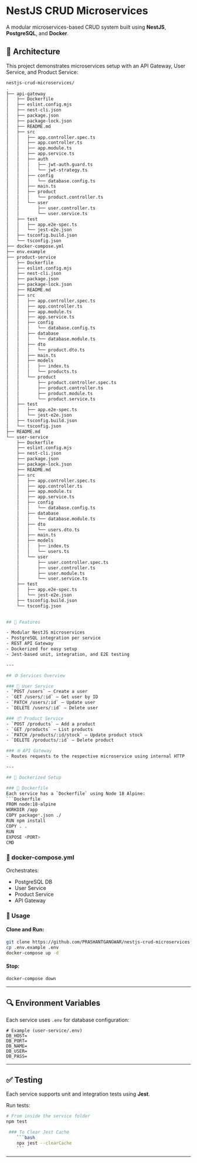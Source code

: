 # NestJS CRUD Microservices

A modular microservices-based CRUD system built using **NestJS**, **PostgreSQL**, and **Docker**.

## 🧱 Architecture

This project demonstrates  microservices setup with an API Gateway, User Service, and Product Service:

```bash
nestjs-crud-microservices/
.
├── api-gateway
│   ├── Dockerfile
│   ├── eslint.config.mjs
│   ├── nest-cli.json
│   ├── package.json
│   ├── package-lock.json
│   ├── README.md
│   ├── src
│   │   ├── app.controller.spec.ts
│   │   ├── app.controller.ts
│   │   ├── app.module.ts
│   │   ├── app.service.ts
│   │   ├── auth
│   │   │   ├── jwt-auth.guard.ts
│   │   │   └── jwt-strategy.ts
│   │   ├── config
│   │   │   └── database.config.ts
│   │   ├── main.ts
│   │   ├── product
│   │   │   └── product.controller.ts
│   │   └── user
│   │       ├── user.controller.ts
│   │       └── user.service.ts
│   ├── test
│   │   ├── app.e2e-spec.ts
│   │   └── jest-e2e.json
│   ├── tsconfig.build.json
│   └── tsconfig.json
├── docker-compose.yml
├── env.example
├── product-service
│   ├── Dockerfile
│   ├── eslint.config.mjs
│   ├── nest-cli.json
│   ├── package.json
│   ├── package-lock.json
│   ├── README.md
│   ├── src
│   │   ├── app.controller.spec.ts
│   │   ├── app.controller.ts
│   │   ├── app.module.ts
│   │   ├── app.service.ts
│   │   ├── config
│   │   │   └── database.config.ts
│   │   ├── database
│   │   │   └── database.module.ts
│   │   ├── dto
│   │   │   └── product.dto.ts
│   │   ├── main.ts
│   │   ├── models
│   │   │   ├── index.ts
│   │   │   └── products.ts
│   │   └── product
│   │       ├── product.controller.spec.ts
│   │       ├── product.controller.ts
│   │       ├── product.module.ts
│   │       └── product.service.ts
│   ├── test
│   │   ├── app.e2e-spec.ts
│   │   └── jest-e2e.json
│   ├── tsconfig.build.json
│   └── tsconfig.json
├── README.md
└── user-service
    ├── Dockerfile
    ├── eslint.config.mjs
    ├── nest-cli.json
    ├── package.json
    ├── package-lock.json
    ├── README.md
    ├── src
    │   ├── app.controller.spec.ts
    │   ├── app.controller.ts
    │   ├── app.module.ts
    │   ├── app.service.ts
    │   ├── config
    │   │   └── database.config.ts
    │   ├── database
    │   │   └── database.module.ts
    │   ├── dto
    │   │   └── users.dto.ts
    │   ├── main.ts
    │   ├── models
    │   │   ├── index.ts
    │   │   └── users.ts
    │   └── user
    │       ├── user.controller.spec.ts
    │       ├── user.controller.ts
    │       ├── user.module.ts
    │       └── user.service.ts
    ├── test
    │   ├── app.e2e-spec.ts
    │   └── jest-e2e.json
    ├── tsconfig.build.json
    └── tsconfig.json
           

## 🚀 Features

- Modular NestJS microservices
- PostgreSQL integration per service
- REST API Gateway
- Dockerized for easy setup
- Jest-based unit, integration, and E2E testing

---

## ⚙️ Services Overview

### 🧑 User Service
- `POST /users` – Create a user
- `GET /users/:id` – Get user by ID
- `PATCH /users/:id` – Update user
- `DELETE /users/:id` – Delete user

### 📦 Product Service
- `POST /products` – Add a product
- `GET /products` – List products
- `PATCH /products/:id/stock` – Update product stock
- `DELETE /products/:id` – Delete product

### 🌐 API Gateway
- Routes requests to the respective microservice using internal HTTP

---

## 🐳 Dockerized Setup

### 📄 Dockerfile
Each service has a `Dockerfile` using Node 18 Alpine:
```Dockerfile
FROM node:18-alpine
WORKDIR /app
COPY package*.json ./
RUN npm install
COPY . .
RUN 
EXPOSE <PORT>
CMD 
```

### 📄 docker-compose.yml
Orchestrates:
- PostgreSQL DB
- User Service
- Product Service
- API Gateway

### 🔧 Usage

#### Clone and Run:
```bash
git clone https://github.com/PRASHANTGANGWAR/nestjs-crud-microservices
cp .env.example .env
docker-compose up -d
```

#### Stop:
```bash
docker-compose down
```

---

## 🔍 Environment Variables

Each service uses `.env` for database configuration:

```env
# Example (user-service/.env)
DB_HOST=
DB_PORT=
DB_NAME=
DB_USER=
DB_PASS=
```

---

## ✅ Testing

Each service supports unit and integration tests using **Jest**.

Run tests:
```bash
# From inside the service folder
npm test

 ### To Clear Jest Cache
    ```bash
    npx jest --clearCache
    ```

```
---
